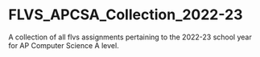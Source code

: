 # FLVS_APCSA_Collection_2022-23
A collection of all flvs assignments pertaining to the 2022-23 school year for AP Computer Science A level.
